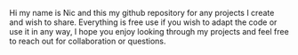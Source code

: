 Hi my name is Nic and this my github repository for any projects I create and wish to share. Everything is free use if you wish to adapt the code or use it in any way, I hope you enjoy looking through my projects and
feel free to reach out for collaboration or questions.

